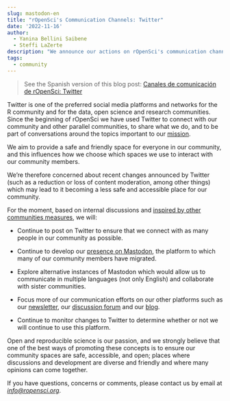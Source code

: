 ```yaml
---
slug: mastodon-en
title: "rOpenSci's Communication Channels: Twitter"
date: '2022-11-16'
author: 
  - Yanina Bellini Saibene
  - Steffi LaZerte
description: "We announce our actions on rOpenSci's communication channels as alternatives to Twitter."
tags:
  - community
---
```


> See the Spanish version of this blog post:
> [Canales de comunicación de rOpenSci: Twitter](/blog/2022/11/16/mastodon-es)

Twitter is one of the preferred social media platforms and networks for the R community and for the data, open science and research communities. Since the beginning of rOpenSci we have used Twitter to connect with our community and other parallel communities, to share what we do, and to be part of conversations around the topics important to our [mission](/about/).

We aim to provide a safe and friendly space for everyone in our community, and this influences how we choose which  spaces we use to interact with our community members.

We’re therefore concerned about recent changes announced by Twitter (such as a reduction or loss of content moderation, among other things) which may lead to it becoming a less safe and accessible place for our community.

For the moment, based on internal discussions and [inspired by other communities measures](https://carpentries.org/blog/2022/11/community-statement-twitter/), we will:

* Continue to post on Twitter to ensure that we connect with as many people in our community as possible.

* Continue to develop our [presence on Mastodon](https://hachyderm.io/@rOpenSci), the platform to which many of our community members have migrated.  

* Explore alternative instances of Mastodon which would allow us to communicate in multiple languages (not only English) and collaborate with sister communities.

* Focus more of our communication efforts on our other platforms such as our [newsletter](/news), our [discussion forum](https://discuss.ropensci.org) and our [blog](/blog).

* Continue to monitor changes to Twitter to determine whether or not we will continue to use this platform.

Open and reproducible science is our passion, and we strongly believe that one of the best ways of promoting these concepts is to ensure our community spaces are safe, accessible, and open; places where discussions and development are diverse and friendly and where many opinions can come together.

If you have questions, concerns or comments, please contact us by email at _<info@ropensci.org>_.


